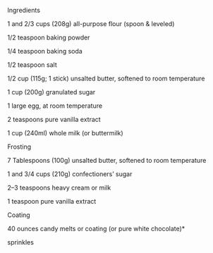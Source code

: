 Ingredients

1 and 2/3 cups (208g) all-purpose flour (spoon & leveled)

1/2 teaspoon baking powder

1/4 teaspoon baking soda

1/2 teaspoon salt

1/2 cup (115g; 1 stick) unsalted butter, softened to room temperature

1 cup (200g) granulated sugar

1 large egg, at room temperature

2 teaspoons pure vanilla extract

1 cup (240ml) whole milk (or buttermilk)

Frosting

7 Tablespoons (100g) unsalted butter, softened to room temperature

1 and 3/4 cups (210g) confectioners’ sugar

2–3 teaspoons heavy cream or milk

1 teaspoon pure vanilla extract

Coating

40 ounces candy melts or coating (or pure white chocolate)*

sprinkles